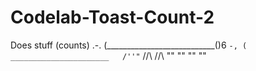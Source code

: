# Codelab-Toast-Count-2
Does stuff (counts)
                                   .-.
      (___________________________()6 `-,
      (   ______________________   /''"`
      //\\                      //\\
      "" ""                     "" ""
